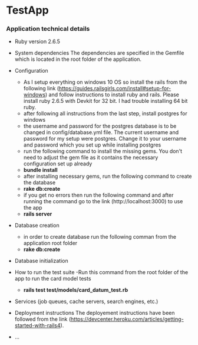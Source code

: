 # TestApp

### Application technical details

* Ruby version
2.6.5

* System dependencies
The dependencies are specified in the Gemfile which is located in the root folder of the application.

* Configuration
	- As I setup everything on windows 10 OS so install the rails from the following link (https://guides.railsgirls.com/install#setup-for-windows) and follow instructions to install ruby and rails. Please install ruby 2.6.5 with Devkit for 32 bit. I had trouble installing 64 bit ruby.
	- after following all instructions from the last step, install postgres for windows
	- the username and password for the postgres database is to be changed in config/database.yml file. The current username and password for my setup were postgres. Change it to your username and password which you set up while installing postgres
	- run the following command to install the missing gems. You don't need to adjust the gem file as it contains the necessary configuration set up already
	- **bundle install**
	- after installing necessary gems, run the following command to create the database
	- **rake db:create**
	- if you get no errors then run the following command and after running the command go to the link (http://localhost:3000) to use the app
	- **rails server**

* Database creation
	- in order to create database run the following comman from the application root folder
	- **rake db:create**

* Database initialization

* How to run the test suite
	-Run this command from the root folder of the app to run the card model tests
	- **rails test test/models/card_datum_test.rb**

* Services (job queues, cache servers, search engines, etc.)

* Deployment instructions
The deployement instructions have been followed from the link (https://devcenter.heroku.com/articles/getting-started-with-rails4).

* ...
